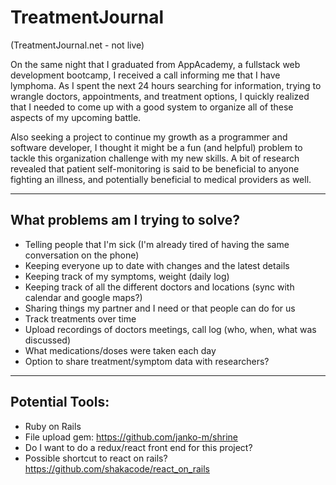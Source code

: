 # TreatmentJournal

(TreatmentJournal.net - not live)

On the same night that I graduated from AppAcademy, a fullstack web development bootcamp, I received a call informing me that I have lymphoma. As I spent the next 24 hours searching for information, trying to wrangle doctors, appointments, and treatment options, I quickly realized that I needed to come up with a good system to organize all of these aspects of my upcoming battle.

Also seeking a project to continue my growth as a programmer and software developer, I thought it might be a fun (and helpful) problem to tackle this organization challenge with my new skills. A bit of research revealed that patient self-monitoring is said to be beneficial to anyone fighting an illness, and potentially beneficial to medical providers as well.

----
## What problems am I trying to solve?

- Telling people that I'm sick (I'm already tired of having the same conversation on the phone)
- Keeping everyone up to date with changes and the latest details
- Keeping track of my symptoms, weight (daily log)
- Keeping track of all the different doctors and locations (sync with calendar and google maps?)
- Sharing things my partner and I need or that people can do for us
- Track treatments over time
- Upload recordings of doctors meetings, call log (who, when, what was discussed)
- What medications/doses were taken each day
- Option to share treatment/symptom data with researchers?

----
## Potential Tools:
- Ruby on Rails
- File upload gem: https://github.com/janko-m/shrine
- Do I want to do a redux/react front end for this project?
- Possible shortcut to react on rails? https://github.com/shakacode/react_on_rails
